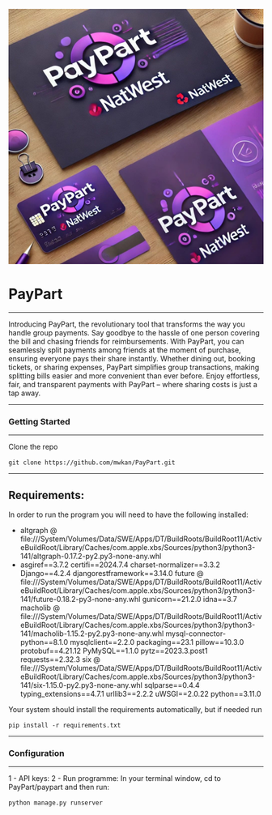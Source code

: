 <p align="center">
  <img src="https://github.com/mwkan/PayPart/blob/4a2126637eb83b081baecd5908070c5ca7d718f4/paypart/static/paypart.jpeg"/>
</p>


# **PayPart** #


----


Introducing PayPart, the revolutionary tool that transforms the way you handle group payments. Say goodbye to the hassle of one person covering the bill and chasing friends for reimbursements. With PayPart, you can seamlessly split payments among friends at the moment of purchase, ensuring everyone pays their share instantly. Whether dining out, booking tickets, or sharing expenses, PayPart simplifies group transactions, making splitting bills easier and more convenient than ever before. Enjoy effortless, fair, and transparent payments with PayPart – where sharing costs is just a tap away.



--------
### **Getting Started** ###
-----


Clone the repo

```
git clone https://github.com/mwkan/PayPart.git
```

---
**Requirements:**
----

In order to run the program you will need to have the following installed:

- altgraph @ file:///System/Volumes/Data/SWE/Apps/DT/BuildRoots/BuildRoot11/ActiveBuildRoot/Library/Caches/com.apple.xbs/Sources/python3/python3-141/altgraph-0.17.2-py2.py3-none-any.whl
- asgiref==3.7.2
certifi==2024.7.4
charset-normalizer==3.3.2
Django==4.2.4
djangorestframework==3.14.0
future @ file:///System/Volumes/Data/SWE/Apps/DT/BuildRoots/BuildRoot11/ActiveBuildRoot/Library/Caches/com.apple.xbs/Sources/python3/python3-141/future-0.18.2-py3-none-any.whl
gunicorn==21.2.0
idna==3.7
macholib @ file:///System/Volumes/Data/SWE/Apps/DT/BuildRoots/BuildRoot11/ActiveBuildRoot/Library/Caches/com.apple.xbs/Sources/python3/python3-141/macholib-1.15.2-py2.py3-none-any.whl
mysql-connector-python==8.1.0
mysqlclient==2.2.0
packaging==23.1
pillow==10.3.0
protobuf==4.21.12
PyMySQL==1.1.0
pytz==2023.3.post1
requests==2.32.3
six @ file:///System/Volumes/Data/SWE/Apps/DT/BuildRoots/BuildRoot11/ActiveBuildRoot/Library/Caches/com.apple.xbs/Sources/python3/python3-141/six-1.15.0-py2.py3-none-any.whl
sqlparse==0.4.4
typing_extensions==4.7.1
urllib3==2.2.2
uWSGI==2.0.22
python==3.11.0



Your system should install the requirements automatically, but if needed run

```
pip install -r requirements.txt
```
---
### **Configuration** ###
---

1 -  API keys:
2 - Run programme:
In your terminal window, cd to PayPart/paypart and then run:
```
python manage.py runserver
```

